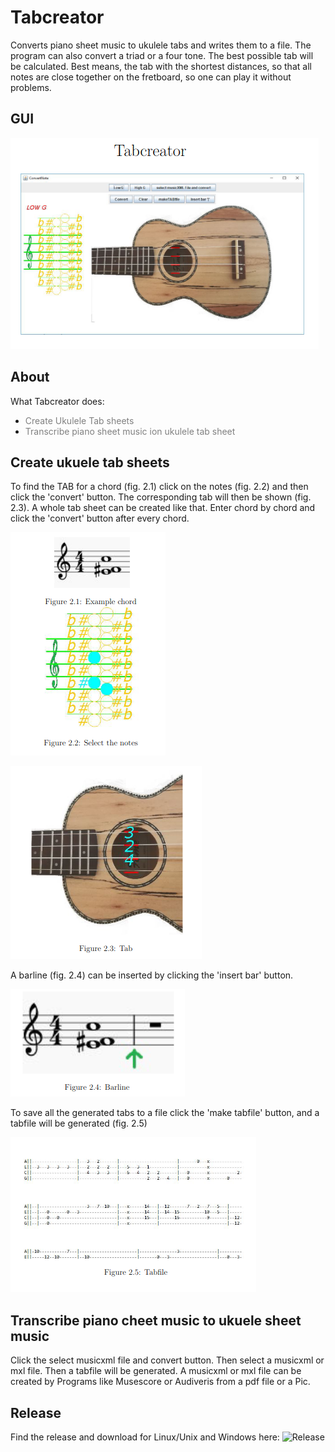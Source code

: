 # Tabcreator
Converts piano sheet music to ukulele tabs and writes them to a file. The program can also convert a triad or a four tone. 
The best possible tab will be calculated. 
Best means, the tab with the shortest distances, so that all notes are close together on the fretboard, 
so one can play it without problems.

## GUI

![picture1](pictures/pic1.png)

## About
What Tabcreator does:
* <span style="color:grey"> Create Ukulele Tab sheets
* <span style="color:grey"> Transcribe piano sheet music ion ukulele tab sheet

## Create ukuele tab sheets
To find the TAB for a chord (fig. 2.1) click on the notes (fig. 2.2) and then click the 'convert' button.
The corresponding tab will then be shown (fig. 2.3). A whole tab sheet can be created like that. Enter chord by chord and
click the 'convert' button after every chord.

![picture2](pictures/pic2.png)


![picture3](pictures/pic3.png)

A barline (fig. 2.4) can be inserted by clicking the 'insert bar' button. 

![picture4](pictures/pic4.png)

To save all the generated tabs to a file click the 'make tabfile' button, and a tabfile will be generated (fig. 2.5)

![picture5](pictures/pic5.png)

## Transcribe piano cheet music to ukuele sheet music
Click the select musicxml file and convert button. Then select a musicxml
or mxl file. Then a tabfile will be generated. A musicxml or mxl file can be
created by Programs like Musescore or Audiveris from a pdf file or a Pic.

## Release 
Find the release and download for Linux/Unix and Windows here:  ![Release](https://github.com/christine-berlin/tabs/releases)
